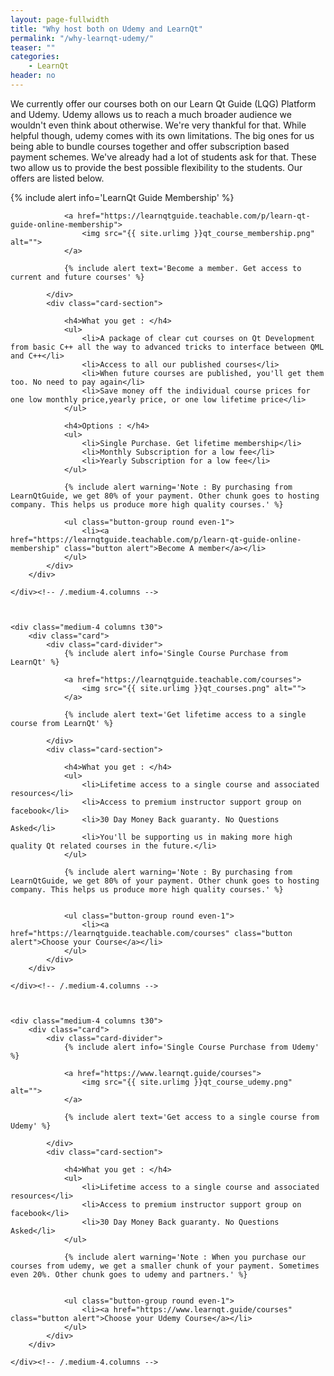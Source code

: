 ```yaml
---
layout: page-fullwidth
title: "Why host both on Udemy and LearnQt"
permalink: "/why-learnqt-udemy/"
teaser: ""
categories:
    - LearnQt
header: no
---
```


<div>
	<p>We currently offer our courses both on our Learn Qt Guide (LQG) Platform and Udemy. Udemy allows us to reach a much broader audience we wouldn't even think about otherwise. We're very thankful for that. While helpful though, udemy comes with its own limitations. The big ones for us being able to bundle courses together and offer subscription based payment schemes. We've already had a lot of students ask for that. These two allow us to provide the best possible flexibility to the students. Our offers are listed below.
 </p>
</div>

<div class="row">
    <div class="medium-4 columns t30">
		<div class="card">
			<div class="card-divider">
				{% include alert info='LearnQt Guide Membership' %}
				
				<a href="https://learnqtguide.teachable.com/p/learn-qt-guide-online-membership">
			        <img src="{{ site.urlimg }}qt_course_membership.png" alt="">
		        </a>
				
				{% include alert text='Become a member. Get access to current and future courses' %}

			</div>
			<div class="card-section">
 
				<h4>What you get : </h4>
				<ul>
					<li>A package of clear cut courses on Qt Development from basic C++ all the way to advanced tricks to interface between QML and C++</li>
					<li>Access to all our published courses</li>
					<li>When future courses are published, you'll get them too. No need to pay again</li>
					<li>Save money off the individual course prices for one low monthly price,yearly price, or one low lifetime price</li>
				</ul>
				
				<h4>Options : </h4>
				<ul>
					<li>Single Purchase. Get lifetime membership</li>
					<li>Monthly Subscription for a low fee</li>
					<li>Yearly Subscription for a low fee</li>
				</ul>
				
				{% include alert warning='Note : By purchasing from LearnQtGuide, we get 80% of your payment. Other chunk goes to hosting company. This helps us produce more high quality courses.' %}

				<ul class="button-group round even-1">
					<li><a href="https://learnqtguide.teachable.com/p/learn-qt-guide-online-membership" class="button alert">Become A member</a></li>
				</ul>
			</div>
		</div>

    </div><!-- /.medium-4.columns -->
	
	
	
	<div class="medium-4 columns t30">
		<div class="card">
			<div class="card-divider">
				{% include alert info='Single Course Purchase from LearnQt' %}
				
				<a href="https://learnqtguide.teachable.com/courses">
			        <img src="{{ site.urlimg }}qt_courses.png" alt="">
		        </a>
				
				{% include alert text='Get lifetime access to a single course from LearnQt' %}

			</div>
			<div class="card-section">
 
				<h4>What you get : </h4>
				<ul>
					<li>Lifetime access to a single course and associated resources</li>
					<li>Access to premium instructor support group on facebook</li>
					<li>30 Day Money Back guaranty. No Questions Asked</li>
					<li>You'll be supporting us in making more high quality Qt related courses in the future.</li>
				</ul>
				
				{% include alert warning='Note : By purchasing from LearnQtGuide, we get 80% of your payment. Other chunk goes to hosting company. This helps us produce more high quality courses.' %}

				
				<ul class="button-group round even-1">
					<li><a href="https://learnqtguide.teachable.com/courses" class="button alert">Choose your Course</a></li>
				</ul>
			</div>
		</div>

    </div><!-- /.medium-4.columns -->
	
	
	
	<div class="medium-4 columns t30">
		<div class="card">
			<div class="card-divider">
				{% include alert info='Single Course Purchase from Udemy' %}
				
				<a href="https://www.learnqt.guide/courses">
			        <img src="{{ site.urlimg }}qt_course_udemy.png" alt="">
		        </a>
				
				{% include alert text='Get access to a single course from Udemy' %}

			</div>
			<div class="card-section">
 
				<h4>What you get : </h4>
				<ul>
					<li>Lifetime access to a single course and associated resources</li>
					<li>Access to premium instructor support group on facebook</li>
					<li>30 Day Money Back guaranty. No Questions Asked</li>
				</ul>
				
				{% include alert warning='Note : When you purchase our courses from udemy, we get a smaller chunk of your payment. Sometimes even 20%. Other chunk goes to udemy and partners.' %}

 
				<ul class="button-group round even-1">
					<li><a href="https://www.learnqt.guide/courses" class="button alert">Choose your Udemy Course</a></li>
				</ul>
			</div>
		</div>

    </div><!-- /.medium-4.columns -->
	
</div><!-- /.row -->

